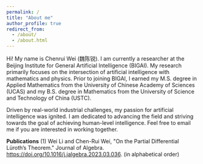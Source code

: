 ```yaml
---
permalink: /
title: "About me"
author_profile: true
redirect_from: 
  - /about/
  - /about.html
---
```


Hi! My name is Chenrui Wei (魏陈锐). I am currently a researcher at the Beijing Institute for General Artificial Intelligence (BIGAI). My research primarily focuses on the intersection of artificial intelligence with mathematics and physics. Prior to joining BIGAI, I earned my M.S. degree in Applied Mathematics from the University of Chinese Academy of Sciences (UCAS) and my B.S. degree in Mathematics from the University of Science and Technology of China (USTC).

Driven by real-world industrial challenges, my passion for artificial intelligence was ignited. I am dedicated to advancing the field and striving towards the goal of achieving human-level intelligence. Feel free to email me if you are interested in working together.


**Publications**
(1) Wei Li and Chen-Rui Wei, "On the Partial Differential Lüroth’s Theorem." Journal of Algebra.
https://doi.org/10.1016/j.jalgebra.2023.03.036. (in alphabetical order)

